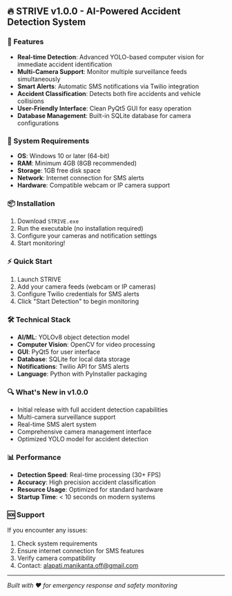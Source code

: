 ## 🔥 STRIVE v1.0.0 - AI-Powered Accident Detection System

### 🌟 Features
- **Real-time Detection**: Advanced YOLO-based computer vision for immediate accident identification
- **Multi-Camera Support**: Monitor multiple surveillance feeds simultaneously
- **Smart Alerts**: Automatic SMS notifications via Twilio integration
- **Accident Classification**: Detects both fire accidents and vehicle collisions
- **User-Friendly Interface**: Clean PyQt5 GUI for easy operation
- **Database Management**: Built-in SQLite database for camera configurations

### 🔧 System Requirements
- **OS**: Windows 10 or later (64-bit)
- **RAM**: Minimum 4GB (8GB recommended)
- **Storage**: 1GB free disk space
- **Network**: Internet connection for SMS alerts
- **Hardware**: Compatible webcam or IP camera support

### 📦 Installation
1. Download `STRIVE.exe`
2. Run the executable (no installation required)
3. Configure your cameras and notification settings
4. Start monitoring!

### ⚡ Quick Start
1. Launch STRIVE
2. Add your camera feeds (webcam or IP cameras)
3. Configure Twilio credentials for SMS alerts
4. Click "Start Detection" to begin monitoring

### 🛠️ Technical Stack
- **AI/ML**: YOLOv8 object detection model
- **Computer Vision**: OpenCV for video processing
- **GUI**: PyQt5 for user interface
- **Database**: SQLite for local data storage
- **Notifications**: Twilio API for SMS alerts
- **Language**: Python with PyInstaller packaging

### 🔍 What's New in v1.0.0
- Initial release with full accident detection capabilities
- Multi-camera surveillance support
- Real-time SMS alert system
- Comprehensive camera management interface
- Optimized YOLO model for accident detection

### 📊 Performance
- **Detection Speed**: Real-time processing (30+ FPS)
- **Accuracy**: High precision accident classification
- **Resource Usage**: Optimized for standard hardware
- **Startup Time**: < 10 seconds on modern systems

### 🆘 Support
If you encounter any issues:
1. Check system requirements
2. Ensure internet connection for SMS features
3. Verify camera compatibility
4. Contact: alapati.manikanta.off@gmail.com

---
*Built with ❤️ for emergency response and safety monitoring*
